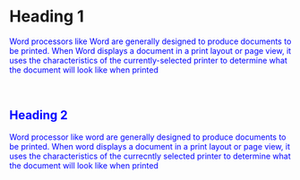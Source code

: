 <html>
<head>
<title> Hello
</TITLE>
<head>
<body>
<H1>Heading 1</h1>
<p><font color="blue">Word processors like Word are generally designed to produce documents to be printed. When Word displays a document in a print layout or page view, it uses the characteristics of the currently-selected printer to determine what the document will look like when printed</p>
<BR>
<h2>Heading 2</h2>

<p> Word processor like word are generally designed to produce documents to be printed. When word displays a document in a print layout or page view, it uses the characteristics of the currecntly selected printer to determine what the document will look like when printed </p>

</body>
</html>